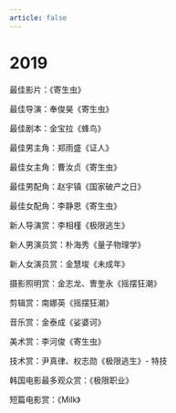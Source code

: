 ```yaml
---
article: false
---
```


# 2019

最佳影片：《寄生虫》

最佳导演：奉俊昊《寄生虫》

最佳剧本：金宝拉《蜂鸟》

最佳男主角：郑雨盛《证人》

最佳女主角：曹汝贞《寄生虫》

最佳男配角：赵宇镇《国家破产之日》

最佳女配角：李静恩《寄生虫》

新人导演赏：李相槿《极限逃生》

新人男演员赏：朴海秀《量子物理学》

新人女演员赏：金慧埈《未成年》

摄影照明赏：金志龙、曺奎永《摇摆狂潮》

剪辑赏：南娜英《摇摆狂潮》

音乐赏：金泰成《娑婆诃》

美术赏：李河俊《寄生虫》

技术赏：尹真律、权志勋《极限逃生》- 特技

韩国电影最多观众赏：《极限职业》

短篇电影赏：《Milk》
